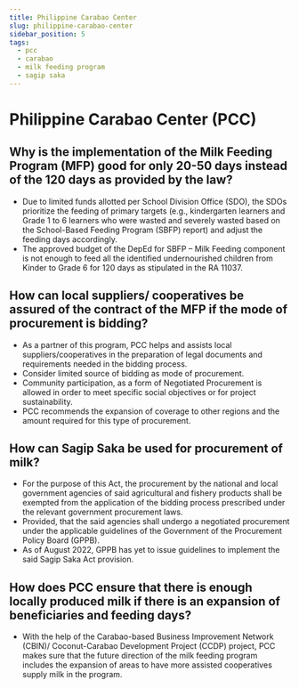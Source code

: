 ```yaml
---
title: Philippine Carabao Center
slug: philippine-carabao-center
sidebar_position: 5
tags:
  - pcc
  - carabao
  - milk feeding program
  - sagip saka
---
```


# Philippine Carabao Center (PCC)

## Why is the implementation of the Milk Feeding Program (MFP) good for only 20-50 days instead of the 120 days as provided by the law?

- Due to limited funds allotted per School Division Office (SDO), the SDOs prioritize the feeding of primary targets (e.g., kindergarten learners and Grade 1 to 6 learners who were wasted and severely wasted based on the School-Based Feeding Program (SBFP) report) and adjust the feeding days accordingly.
- The approved budget of the DepEd for SBFP – Milk Feeding component is not enough to feed all the identified undernourished children from Kinder to Grade 6 for 120 days as stipulated in the RA 11037.

## How can local suppliers/ cooperatives be assured of the contract of the MFP if the mode of procurement is bidding?

- As a partner of this program, PCC helps and assists local suppliers/cooperatives in the preparation of legal documents and requirements needed in the bidding process.
- Consider limited source of bidding as mode of procurement.
- Community participation, as a form of Negotiated Procurement is allowed in order to meet specific social objectives or for project sustainability.
- PCC recommends the expansion of coverage to other regions and the amount required for this type of procurement.

## How can Sagip Saka be used for procurement of milk?

- For the purpose of this Act, the procurement by the national and local government agencies of said agricultural and fishery products shall be exempted from the application of the bidding process prescribed under the relevant government procurement laws.
- Provided, that the said agencies shall undergo a negotiated procurement under the applicable guidelines of the Government of the Procurement Policy Board (GPPB).
- As of August 2022, GPPB has yet to issue guidelines to implement the said Sagip Saka Act provision.

## How does PCC ensure that there is enough locally produced milk if there is an expansion of beneficiaries and feeding days?

- With the help of the Carabao-based Business Improvement Network (CBIN)/ Coconut-Carabao Development Project (CCDP) project, PCC makes sure that the future direction of the milk feeding program includes the expansion of areas to have more assisted cooperatives supply milk in the program.
